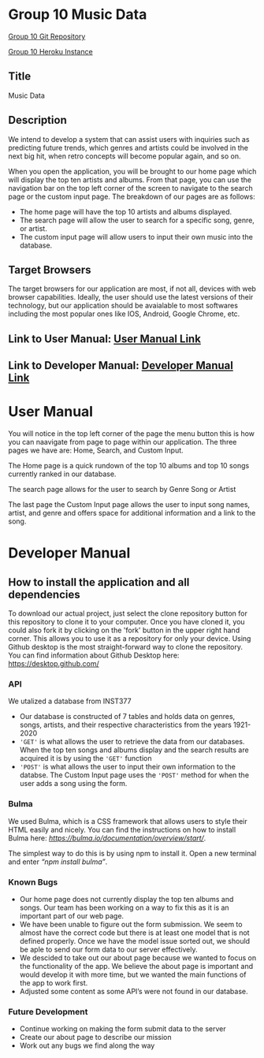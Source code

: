 # Group 10 Music Data

[Group 10 Git Repository](https://github.com/annachk/Group10-Final-INST377SP2021)

[Group 10 Heroku Instance](https://group10-final-inst377.herokuapp.com/index.html)

## Title

Music Data

## Description

We intend to develop a system that can assist users with inquiries such as predicting future trends, which genres and artists could be involved in the next big hit, when retro concepts will become popular again, and so on. 

When you open the application, you will be brought to our home page which will display the top ten artists and albums. From that page, you can use the navigation bar on the top left corner of the screen to navigate to the search page or the custom input page. The breakdown of our pages are as follows:

- The home page will have the top 10 artists and albums displayed. 
- The search page will allow the user to search for a specific song, genre, or artist.
- The custom input page will allow users to input their own music into the database.

## Target Browsers

The target browsers for our application are most, if not all, devices with web browser capabilities. Ideally, the user should use the latest versions of their technology, but our application should be avaialable to most softwares including the most popular ones like IOS, Android, Google Chrome, etc.

## Link to User Manual: [User Manual Link](#user-manual)
 
## Link to Developer Manual: [Developer Manual Link](#developer-manual)

# User Manual

You will notice in the top left corner of the page the menu button this is how you can naavigate from page to page within our application. The three pages we have are: Home, Search, and Custom Input. 

The Home page is a quick rundown of the top 10 albums and top 10 songs currently ranked in our database.  

The search page allows for the user to search by Genre Song or Artist

The last page the Custom Input page allows the user to input song names, artist, and genre and offers space for additional information and a link to the song. 

# Developer Manual

## How to install the application and all dependencies

To download our actual project, just select the clone repository button for this repository to clone it to your computer. Once you have cloned it, you could also fork it by clicking on the 'fork' button in the upper right hand corner. This allows you to use it as a repository for only your device. Using Github desktop is the most straight-forward way to clone the repository. You can find information about Github Desktop here: https://desktop.github.com/

### API 

We utalized a database from INST377 
* Our database is constructed of 7 tables and holds data on genres, songs, artists, and their respective characteristics from the years 1921-2020
* `'GET'` is what allows the user to retrieve the data from our databases. When the top ten songs and albums display and the search results are acquired it is by using the `'GET'` function
* `'POST'` is what allows the user to input their own information to the databse. The Custom Input page uses the `'POST'` method for when the user adds a song using the form. 

### Bulma

We used Bulma, which is a CSS framework that allows users to style their HTML easily and nicely. You can find the instructions on how to install Bulma here: *https://bulma.io/documentation/overview/start/*. 

The simplest way to do this is by using npm to install it. Open a new terminal and enter *“npm install bulma”*.


### Known Bugs

* Our home page does not currently display the top ten albums and songs. Our team has been working on a way to fix this as it is an important part of our web page.
* We have been unable to figure out the form submission. We seem to almost have the correct code but there is at least one model that is not defined properly. Once we have the model issue sorted out, we should be aple to send our form data to our server effectively.
* We descided to take out our about page because we wanted to focus on the functionality of the app. We believe the about page is important and would develop it with more time, but we wanted the main functions of the app to work first.
* Adjusted some content as some API’s were not found in our database.



### Future Development

* Continue working on making the form submit data to the server
* Create our about page to describe our mission
* Work out any bugs we find along the way